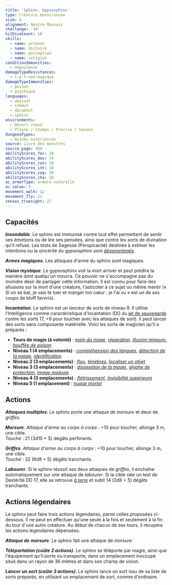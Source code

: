 ```yaml
---
title: 'Sphinx, Gypsosphinx'
type: Créature monstrueuse
size: G
alignment: Neutre Mauvais
challenge: '14'
hitDiceCount: 18
skills:
  - name: arcanes
  - name: histoire
  - name: perception
  - name: religion
conditionImmunities:
  - empoisonne
damageTypeResistances:
  - c-p-t-non-magique
damageTypeImmunities:
  - poison
  - psychique
languages:
  - abyssal
  - commun
  - darakhul
  - sphinx
environments:
  - Désert chaud
  - Plaine / Champs / Prairie / Savane
dungeonTypes:
  - Ruines extérieures
source: Livre des monstres
source_page: 369
abilityScores_for: 20
abilityScores_dex: 14
abilityScores_con: 18
abilityScores_int: 18
abilityScores_sag: 18
abilityScores_cha: 18
ac_armorType: armure naturelle
ac_value: 5
movement_walk: 12
movement_fly: 21
senses_truesight: 27
---
```

## Capacités
_**Insondable**_. Le sphinx est immunisé contre tout effet permettant de sentir ses émotions ou de lire ses pensées, ainsi que contre les sorts de divination qu'il refuse. Les tests de Sagesse (Perspicacité) destinés à estimer les intentions ou la sincérité du gypsosphinx sont [_désavantagés_](/utiliser-les-caracteristiques/#avantage-et-desavantage).

_**Armes magiques**_. Les attaques d'arme du sphinx sont magiques.

_**Vision mystique**_. Le gypsosphinx voit la mort arriver et peut prédire la manière dont quelqu'un mourra. Ce pouvoir ne s'accompagne pas du moindre désir de partager cette information. Il est connu pour faire des allusions sur la mort d'une créature, l'asticoter à ce sujet ou même mentir (« Si on se bat, je vais te tuer et manger ton cœur : je l'ai vu » est un de ses coups de bluff favoris).

_**Incantation**_. Le sphinx est un lanceur de sorts de niveau 9. Il utilise l'Intelligence comme caractéristique d'incantation (DD du [jet de sauvegarde](/utiliser-les-caracteristiques/#jets-de-sauvegarde) contre les sorts 17, +9 pour toucher avec les attaques de sort). Il peut lancer des sorts sans composante matérielle. Voici les sorts de magicien qu'il a préparés :
* **Tours de magie (à volonté)** : [_main du mage_](/grimoire/main-du-mage/), [_réparation_](/grimoire/reparation/), [_illusion mineure_](/grimoire/illusion-mineure/), [_bouffée de poison_](/grimoire/bouffee-de-poison/)
* **Niveau 1 (4 emplacements)** : [_compréhension des langues_](/grimoire/comprehension-des-langues/), [_détection de la magie_](/grimoire/detection-de-la-magie/), [_identification_](/grimoire/identification/)
* **Niveau 2 (3 emplacements)** : [_flou_](/grimoire/flou/), [_ténèbres_](/grimoire/tenebres/), [_localiser un objet_](/grimoire/localiser-un-objet/)
* **Niveau 3 (3 emplacements)** : [_dissipation de la magie_](/grimoire/dissipation-de-la-magie/), [_glyphe de protection_](/grimoire/glyphe-de-protection/), [_image majeure_](/grimoire/image-majeure/)
* **Niveau 4 (3 emplacements)** : [_flétrissement_](/grimoire/fletrissement/), [_invisibilité supérieure_](/grimoire/invisibilite-superieure/)
* **Niveau 5 (1 emplacement)** : [_nuage mortel_](/grimoire/nuage-mortel/)

## Actions
_**Attaques multiples**_. Le sphinx porte une attaque de _morsure_ et deux de _griffes_.

_**Morsure**_. _Attaque d'arme au corps à corps_ : +10 pour toucher, allonge 3 m, une cible.  
_Touché_ : 21 (3d10 + 5) dégâts perforants.

_**Griffes**_. _Attaque d'arme au corps à corps_ : +10 pour toucher, allonge 3 m, une cible.  
_Touché_ : 32 (6d8 + 5) dégâts tranchants.

_**Labourer**_. Si le sphinx réussit ses deux attaques de _griffes_, il enchaîne automatiquement sur une attaque de _labourer_. Si la cible rate un test de Dextérité DD 17, elle se retrouve [_à terre_](/gerer-la-sante-du-personnage/#a-terre) et subit 14 (2d8 + 5) dégâts tranchants.

## Actions légendaires
Le sphinx peut faire trois actions légendaires, parmi celles proposées ci-dessous. Il ne peut en effectuer qu'une seule à la fois et seulement à la fin du tour d'une autre créature. Au début de chacun de ses tours, il récupère les actions légendaires dépensées.

_**Attaque de morsure**_. Le sphinx fait une attaque de _morsure_.

_**Téléportation (coûte 2 actions)**_. Le sphinx se téléporte par magie, ainsi que l'équipement qu'il porte ou transporte, dans un emplacement inoccupé situé dans un rayon de 36 mètres et dans son champ de vision.

_**Lancer un sort (coûte 3 actions)**_. Le sphinx lance un sort issu de sa liste de sorts préparés, en utilisant un emplacement de sort, comme d'ordinaire.
